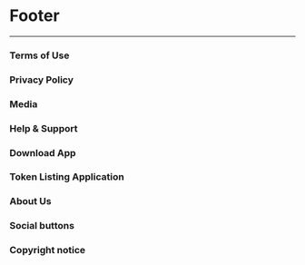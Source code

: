 # Footer
---
### Terms of Use
### Privacy Policy
### Media
### Help & Support
### Download App
### Token Listing Application
### About Us
### Social buttons
### Copyright notice 